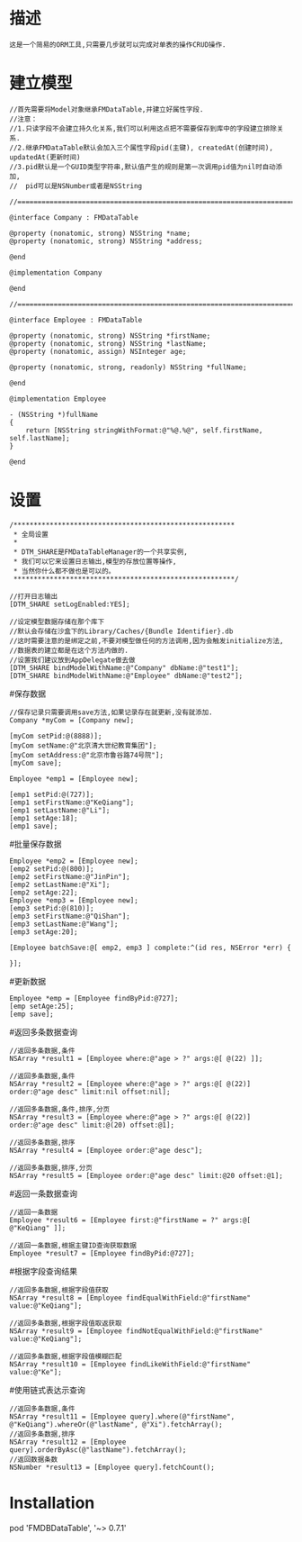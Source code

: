 # 描述

    这是一个简易的ORM工具,只需要几步就可以完成对单表的操作CRUD操作.
    
# 建立模型

    //首先需要将Model对象继承FMDataTable,并建立好属性字段.
    //注意：
    //1.只读字段不会建立持久化关系,我们可以利用这点把不需要保存到库中的字段建立排除关系.
    //2.继承FMDataTable默认会加入三个属性字段pid(主键), createdAt(创建时间), updatedAt(更新时间)
    //3.pid默认是一个GUID类型字符串,默认值产生的规则是第一次调用pid值为nil时自动添加,
    //  pid可以是NSNumber或者是NSString
    
    //==========================================================================================>
    
    @interface Company : FMDataTable
    
    @property (nonatomic, strong) NSString *name;
    @property (nonatomic, strong) NSString *address;
    
    @end
    
    @implementation Company
    
    @end
    
    //==========================================================================================>
    
    @interface Employee : FMDataTable

    @property (nonatomic, strong) NSString *firstName;
    @property (nonatomic, strong) NSString *lastName;
    @property (nonatomic, assign) NSInteger age;
    
    @property (nonatomic, strong, readonly) NSString *fullName;
    
    @end

    @implementation Employee
    
    - (NSString *)fullName
    {
        return [NSString stringWithFormat:@"%@.%@", self.firstName, self.lastName];
    }
    
    @end
    
# 设置
    /*******************************************************
     * 全局设置
     *
     * DTM_SHARE是FMDataTableManager的一个共享实例,
     * 我们可以它来设置日志输出,模型的存放位置等操作,
     * 当然你什么都不做也是可以的。
     *******************************************************/
    
    //打开日志输出
    [DTM_SHARE setLogEnabled:YES];
    
    //设定模型数据存储在那个库下
    //默认会存储在沙盒下的Library/Caches/{Bundle Identifier}.db
    //这时需要注意的是绑定之前,不要对模型做任何的方法调用,因为会触发initialize方法,
    //数据表的建立都是在这个方法内做的.
    //设置我们建议放到AppDelegate做去做
    [DTM_SHARE bindModelWithName:@"Company" dbName:@"test1"];
    [DTM_SHARE bindModelWithName:@"Employee" dbName:@"test2"];

#保存数据
    
    //保存记录只需要调用save方法,如果记录存在就更新,没有就添加.
    Company *myCom = [Company new];

    [myCom setPid:@(8888)];
    [myCom setName:@"北京清大世纪教育集团"];
    [myCom setAddress:@"北京市鲁谷路74号院"];
    [myCom save];

    Employee *emp1 = [Employee new];
    
    [emp1 setPid:@(727)];
    [emp1 setFirstName:@"KeQiang"];
    [emp1 setLastName:@"Li"];
    [emp1 setAge:18];
    [emp1 save];

#批量保存数据

    Employee *emp2 = [Employee new];
    [emp2 setPid:@(800)];
    [emp2 setFirstName:@"JinPin"];
    [emp2 setLastName:@"Xi"];
    [emp2 setAge:22];
    Employee *emp3 = [Employee new];
    [emp3 setPid:@(810)];
    [emp3 setFirstName:@"QiShan"];
    [emp3 setLastName:@"Wang"];
    [emp3 setAge:20];
    
    [Employee batchSave:@[ emp2, emp3 ] complete:^(id res, NSError *err) {
        
    }];
    
#更新数据

    Employee *emp = [Employee findByPid:@727];
    [emp setAge:25];
    [emp save];
    
#返回多条数据查询

    //返回多条数据,条件
    NSArray *result1 = [Employee where:@"age > ?" args:@[ @(22) ]];
    
    //返回多条数据,条件
    NSArray *result2 = [Employee where:@"age > ?" args:@[ @(22)] order:@"age desc" limit:nil offset:nil];
    
    //返回多条数据,条件,排序,分页
    NSArray *result3 = [Employee where:@"age > ?" args:@[ @(22)] order:@"age desc" limit:@(20) offset:@1];
    
    //返回多条数据,排序
    NSArray *result4 = [Employee order:@"age desc"];
    
    //返回多条数据,排序,分页
    NSArray *result5 = [Employee order:@"age desc" limit:@20 offset:@1];
    
#返回一条数据查询

    //返回一条数据
    Employee *result6 = [Employee first:@"firstName = ?" args:@[ @"KeQiang" ]];
    
    //返回一条数据,根据主键ID查询获取数据
    Employee *result7 = [Employee findByPid:@727];

#根据字段查询结果

    //返回多条数据,根据字段值获取
    NSArray *result8 = [Employee findEqualWithField:@"firstName" value:@"KeQiang"];
    
    //返回多条数据,根据字段值取返获取
    NSArray *result9 = [Employee findNotEqualWithField:@"firstName" value:@"KeQiang"];
    
    //返回多条数据,根据字段值模糊匹配
    NSArray *result10 = [Employee findLikeWithField:@"firstName" value:@"Ke"];


#使用链式表达示查询

    //返回多条数据,条件
    NSArray *result11 = [Employee query].where(@"firstName", @"KeQiang").whereOr(@"lastName", @"Xi").fetchArray();
    //返回多条数据,排序
    NSArray *result12 = [Employee query].orderByAsc(@"lastName").fetchArray();
    //返回数据条数
    NSNumber *result13 = [Employee query].fetchCount();


# Installation

pod 'FMDBDataTable', '~> 0.7.1'


